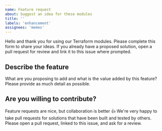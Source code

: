 ```yaml
---
name: Feature request
about: Suggest an idea for these modules
title: ''
labels: 'enhancement'
assignees: 'memes'
---
```


Hello and thank you for using our Terraform modules. Please complete this form
to share your ideas. If you already have a proposed solution, open a pull request
for review and link it to this issue where prompted.

## Describe the feature

What are you proposing to add and what is the value added by this feature? Please
provide as much detail as possible.

<!-- spell-checker: ignore markdownlint -->
<!-- markdownlint-disable MD026 -->
## Are you willing to contribute?

<!-- spell-checker: ignore thumbsup -->
Feature requests are nice, but collaboration is better :thumbsup:
We're very happy to take pull requests for solutions that have been built and
tested by others. Please open a pull request, linked to this issue, and ask for
a review.
